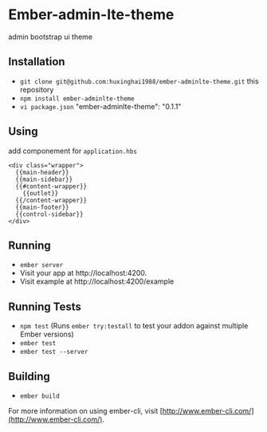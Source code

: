 # Ember-admin-lte-theme

admin bootstrap ui theme

## Installation

* `git clone git@github.com:huxinghai1988/ember-adminlte-theme.git` this repository
* `npm install ember-adminlte-theme`
* `vi package.json` "ember-adminlte-theme": "0.1.1"

## Using
  
  add componement for ``application.hbs``

    <div class="wrapper">
      {{main-header}}      
      {{main-sidebar}}     
      {{#content-wrapper}} 
        {{outlet}}
      {{/content-wrapper}}
      {{main-footer}}      
      {{control-sidebar}}
    </div>

## Running

* `ember server`
* Visit your app at http://localhost:4200.
* Visit example at http://localhost:4200/example

## Running Tests

* `npm test` (Runs `ember try:testall` to test your addon against multiple Ember versions)
* `ember test`
* `ember test --server`

## Building

* `ember build`

For more information on using ember-cli, visit [http://www.ember-cli.com/](http://www.ember-cli.com/).
